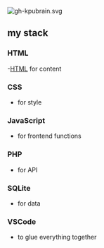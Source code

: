  
![gh-kpubrain.svg](https://rasal.de/img/gh-profile100.svg) 

## my stack

### HTML 
-[HTML](HTML5_Badge_32.png) for content
### CSS 
- for style
### JavaScript 
- for frontend functions
### PHP 
- for API
### SQLite 
- for data
### VSCode 
- to glue everything together
